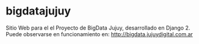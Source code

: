 # bigdatajujuy

Sitio Web para el el Proyecto de BigData Jujuy, desarrollado en Django 2. Puede observarse en funcionamiento en: http://bigdata.jujuydigital.com.ar